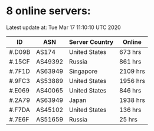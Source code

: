 # 8 online servers:

Latest update at: Tue Mar 17 11:10:10 UTC 2020

| ID | ASN | Server Country | Online |
| -- | --- | -------------- | ------ |
| #.D09B | AS174 | United States | 673 hrs |
| #.15CF | AS49392 | Russia | 861 hrs |
| #.7F1D | AS63949 | Singapore | 2109 hrs |
| #.9FC3 | AS53889 | United States | 1956 hrs |
| #.E069 | AS40065 | United States | 846 hrs |
| #.2A79 | AS63949 | Japan | 1938 hrs |
| #.F7DA | AS45102 | United States | 136 hrs |
| #.7E6F | AS51659 | Russia | 25 hrs |

